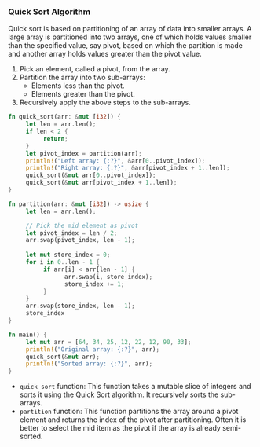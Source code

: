 ### Quick Sort Algorithm

Quick sort is based on partitioning of an array of data into smaller arrays. A large array is partitioned into two arrays, one of which holds values smaller than the specified value, say pivot, based on which the partition is made and another array holds values greater than the pivot value.

1. Pick an element, called a pivot, from the array.
2. Partition the array into two sub-arrays:
    - Elements less than the pivot.
    - Elements greater than the pivot.
3. Recursively apply the above steps to the sub-arrays.

```rust
fn quick_sort(arr: &mut [i32]) {
     let len = arr.len();
     if len < 2 {
          return;
     }
     let pivot_index = partition(arr);
     println!("Left array: {:?}", &arr[0..pivot_index]);
     println!("Right array: {:?}", &arr[pivot_index + 1..len]);
     quick_sort(&mut arr[0..pivot_index]);
     quick_sort(&mut arr[pivot_index + 1..len]);
}

fn partition(arr: &mut [i32]) -> usize {
     let len = arr.len();

     // Pick the mid element as pivot
     let pivot_index = len / 2;
     arr.swap(pivot_index, len - 1);
     
     let mut store_index = 0;
     for i in 0..len - 1 {
          if arr[i] < arr[len - 1] {
                arr.swap(i, store_index);
                store_index += 1;
          }
     }
     arr.swap(store_index, len - 1);
     store_index
}

fn main() {
     let mut arr = [64, 34, 25, 12, 22, 12, 90, 33];
     println!("Original array: {:?}", arr);
     quick_sort(&mut arr);
     println!("Sorted array: {:?}", arr);
}
```

- `quick_sort` function: This function takes a mutable slice of integers and sorts it using the Quick Sort algorithm. It recursively sorts the sub-arrays.
- `partition` function: This function partitions the array around a pivot element and returns the index of the pivot after partitioning. Often it is better to select the mid item as the pivot if the array is already semi-sorted.